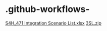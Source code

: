 # .github-workflows-
[S4H_471 Integration Scenario List.xlsx](https://github.com/pamobazan12/.github-workflows-/files/7782584/S4H_471.Integration.Scenario.List.xlsx)
[3SL.zip](https://github.com/pamobazan12/.github-workflows-/files/7782586/3SL.zip)
